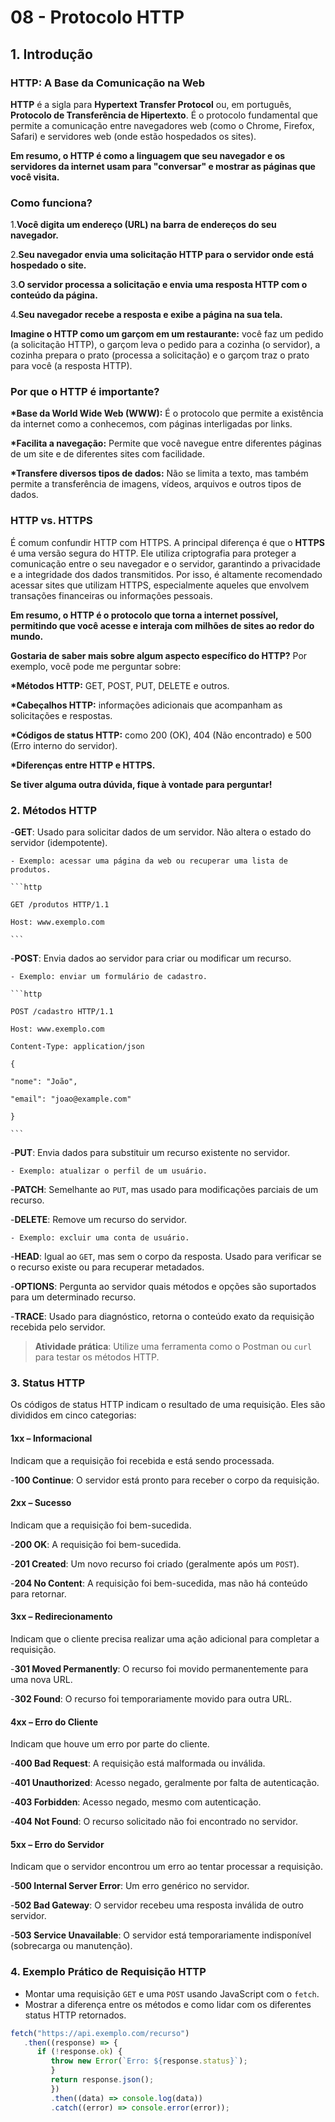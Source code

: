 # 08 - Protocolo **HTTP**

## 1. Introdução

### HTTP: A Base da Comunicação na Web

**HTTP** é a sigla para **Hypertext Transfer Protocol** ou, em português, **Protocolo de Transferência de Hipertexto**. É o protocolo fundamental que permite a comunicação entre navegadores web (como o Chrome, Firefox, Safari) e servidores web (onde estão hospedados os sites).

**Em resumo, o HTTP é como a linguagem que seu navegador e os servidores da internet usam para "conversar" e mostrar as páginas que você visita.**

### Como funciona?

1.**Você digita um endereço (URL) na barra de endereços do seu navegador.**

2.**Seu navegador envia uma solicitação HTTP para o servidor onde está hospedado o site.**

3.**O servidor processa a solicitação e envia uma resposta HTTP com o conteúdo da página.**

4.**Seu navegador recebe a resposta e exibe a página na sua tela.**

**Imagine o HTTP como um garçom em um restaurante:** você faz um pedido (a solicitação HTTP), o garçom leva o pedido para a cozinha (o servidor), a cozinha prepara o prato (processa a solicitação) e o garçom traz o prato para você (a resposta HTTP).

### Por que o HTTP é importante?

**\*Base da World Wide Web (WWW):** É o protocolo que permite a existência da internet como a conhecemos, com páginas interligadas por links.

**\*Facilita a navegação:** Permite que você navegue entre diferentes páginas de um site e de diferentes sites com facilidade.

**\*Transfere diversos tipos de dados:** Não se limita a texto, mas também permite a transferência de imagens, vídeos, arquivos e outros tipos de dados.

### HTTP vs. HTTPS

É comum confundir HTTP com HTTPS. A principal diferença é que o **HTTPS** é uma versão segura do HTTP. Ele utiliza criptografia para proteger a comunicação entre o seu navegador e o servidor, garantindo a privacidade e a integridade dos dados transmitidos. Por isso, é altamente recomendado acessar sites que utilizam HTTPS, especialmente aqueles que envolvem transações financeiras ou informações pessoais.

**Em resumo, o HTTP é o protocolo que torna a internet possível, permitindo que você acesse e interaja com milhões de sites ao redor do mundo.**

**Gostaria de saber mais sobre algum aspecto específico do HTTP?** Por exemplo, você pode me perguntar sobre:

**\*Métodos HTTP:** GET, POST, PUT, DELETE e outros.

**\*Cabeçalhos HTTP:** informações adicionais que acompanham as solicitações e respostas.

**\*Códigos de status HTTP:** como 200 (OK), 404 (Não encontrado) e 500 (Erro interno do servidor).

**\*Diferenças entre HTTP e HTTPS.**

**Se tiver alguma outra dúvida, fique à vontade para perguntar!**

### 2. Métodos HTTP

-**GET**: Usado para solicitar dados de um servidor. Não altera o estado do servidor (idempotente).

    - Exemplo: acessar uma página da web ou recuperar uma lista de produtos.

    ```http

    GET /produtos HTTP/1.1

    Host: www.exemplo.com

    ```

-**POST**: Envia dados ao servidor para criar ou modificar um recurso.

    - Exemplo: enviar um formulário de cadastro.

    ```http

    POST /cadastro HTTP/1.1

    Host: www.exemplo.com

    Content-Type: application/json

    {

    "nome": "João",

    "email": "joao@example.com"

    }

    ```

-**PUT**: Envia dados para substituir um recurso existente no servidor.

    - Exemplo: atualizar o perfil de um usuário.

-**PATCH**: Semelhante ao `PUT`, mas usado para modificações parciais de um recurso.

-**DELETE**: Remove um recurso do servidor.

    - Exemplo: excluir uma conta de usuário.

-**HEAD**: Igual ao `GET`, mas sem o corpo da resposta. Usado para verificar se o recurso existe ou para recuperar metadados.

-**OPTIONS**: Pergunta ao servidor quais métodos e opções são suportados para um determinado recurso.

-**TRACE**: Usado para diagnóstico, retorna o conteúdo exato da requisição recebida pelo servidor.

> **Atividade prática**: Utilize uma ferramenta como o Postman ou `curl` para testar os métodos HTTP.

### 3. Status HTTP

Os códigos de status HTTP indicam o resultado de uma requisição. Eles são divididos em cinco categorias:

#### 1xx – Informacional

Indicam que a requisição foi recebida e está sendo processada.

-**100 Continue**: O servidor está pronto para receber o corpo da requisição.

#### 2xx – Sucesso

Indicam que a requisição foi bem-sucedida.

-**200 OK**: A requisição foi bem-sucedida.

-**201 Created**: Um novo recurso foi criado (geralmente após um `POST`).

-**204 No Content**: A requisição foi bem-sucedida, mas não há conteúdo para retornar.

#### 3xx – Redirecionamento

Indicam que o cliente precisa realizar uma ação adicional para completar a requisição.

-**301 Moved Permanently**: O recurso foi movido permanentemente para uma nova URL.

-**302 Found**: O recurso foi temporariamente movido para outra URL.

#### 4xx – Erro do Cliente

Indicam que houve um erro por parte do cliente.

-**400 Bad Request**: A requisição está malformada ou inválida.

-**401 Unauthorized**: Acesso negado, geralmente por falta de autenticação.

-**403 Forbidden**: Acesso negado, mesmo com autenticação.

-**404 Not Found**: O recurso solicitado não foi encontrado no servidor.

#### 5xx – Erro do Servidor

Indicam que o servidor encontrou um erro ao tentar processar a requisição.

-**500 Internal Server Error**: Um erro genérico no servidor.

-**502 Bad Gateway**: O servidor recebeu uma resposta inválida de outro servidor.

-**503 Service Unavailable**: O servidor está temporariamente indisponível (sobrecarga ou manutenção).

### 4. Exemplo Prático de Requisição HTTP

- Montar uma requisição `GET` e uma `POST` usando JavaScript com o `fetch`.
- Mostrar a diferença entre os métodos e como lidar com os diferentes status HTTP retornados.
  
```js
fetch("https://api.exemplo.com/recurso")
   .then((response) => {
      if (!response.ok) {
         throw new Error(`Erro: ${response.status}`);
         }
         return response.json();
         })
         .then((data) => console.log(data))
         .catch((error) => console.error(error));
```
